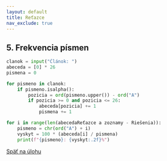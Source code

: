 ```yaml
---
layout: default
title: Reťazce
nav_exclude: true
---
```


## 5. Frekvencia písmen
```python
clanok = input("Článok: ")
abeceda = [0] * 26
pismena = 0

for pismeno in clanok:
    if pismeno.isalpha():
        pozicia = ord(pismeno.upper()) - ord("A")
        if pozicia >= 0 and pozicia <= 26:
            abeceda[pozicia] += 1
            pismena += 1

for i in range(len(abecedaReťazce a zoznamy - Riešenia)):
    pismeno = chr(ord("A") + i)
    vyskyt = 100 * (abeceda[i] / pismena)
    print(f"{pismeno}: {vyskyt:.2f}%")
```

[Späť na úlohu](/coding/beginner/5-chapter/5.html)